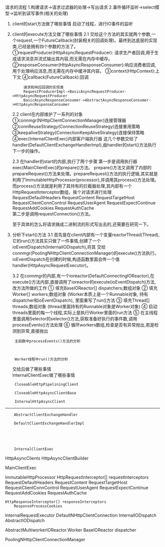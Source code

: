 
请求的流程
	1.构建请求->请求过滤器的处理->写出请求
	2.事件循环监听->select模型->监听到读写事件(相关的处理)
	
1. client的start方法做了哪些事情
    启动了线程，进行IO事件的监听

2. client的execute方法又做了哪些事情
    2.1 交给这个方法的其实就两个参数,一个request,一个FutureCallback(封装相关的回调处理)。最终到达底层的实现类,已经是拥有四个参数的方法了。
            ①requestProducer(HttpAsyncRequestProducer): 请求生产者回调,用于生成请求消息并流式输出其内容,而无需在内存中缓存。
            ②responseConsumer(HttpAsyncResponseConsumer):响应消费者回调,用于处理响应消息,而无需在内存中缓冲其内容。
            ③context(HttpContext):上下文
            ④callback(FutureCallback):回调
            
            请求和响应回调的实现类     
            RequestProducerImpl->BasicAsyncRequestProducer->HttpAsyncRequestProducer
            BasicAsyncResponseConsumer->AbstractAsyncResponseConsumer->HttpAsyncResponseConsumer
                    
    2.2 client在内部维护了一系列的对象
            ①connmgr(NHttpClientConnectionManager)连接管理器
            ②connReuseStrategy(ConnectionReuseStrategy)连接重用策略
            ③keepaliveStrategy(ConnectionKeepAliveStrategy)连接保持策略
            ④exec(InternalClientExec)内部客户端执行器
            这几个参数交给了handler(DefaultClientExchangeHandlerImpl),由handler的start()方法执行下一步的操作。
    
    2.3 在handler的start的内部,执行了两个步骤
            第一步是调用执行器exec(MainClientExec)的prepare()方法。
                prepare()方法又调用了内部的prepareRequest()方法来处理。prepareRequest()方法的执行逻辑,其实就是利用了ImmutableHttpProcessor(processor),并调用其process()方法处理。
                而process()方法就是利用了其持有的拦截器处理,其内部有一个HttpRequestInterceptor数组，挨个对请求进行处理
                RequestDefaultHeaders
                RequestContent
                RequestTargetHost
                RequestClientConnControl
                RequestUserAgent
                RequestExpectContinue
                RequestAddCookies
                RequestAuthCache    
            第二步是调用requestConnection()方法。

    至于具体的怎么将请求搞成二进制流的形式写出去的,还需要在研究一下。
            
            
3. 分析下start()方法
    3.1 首先是在client内部有一个变量reactorThread(Thread),它的run()方法其实只做了一件事情,创建了一个ioEventDispatch(InternalIODispatch),将其
        交给connmgr(PoolingNHttpClientConnectionManager)的execute()方法执行。ioEventDispatch在创建的时候,构造函数里面会传一个值handler(HttpAsyncRequestExecutor)。
        
    3.2 在connmgr的内部,有一个ioreactor(DefaultConnectingIOReactor),在execute()方法内部,直接调用了ioreactor的execute(ioEventDispatch)方法, 改方法所做的工作
            ① 填充BaseIOReactor[] dispatchers;数组对象
            ② 填充Worker[] workers;数组对象 (Worker本质上是一个Runnable对象, 持有dispatcher和ioEventDispatch), 里面重写了run()方法
            ③ 填充Thread[] threads;数组对象 (thread里面持有的Runnable对象是Worker对象)
            ④ 启动threads里面的每一个线程,实际上是执行Worker里面的run方法
            ⑤ 在主线程里面调用Selector的selector()方法,获取准备好执行的事件数,调用processEvents()方法处理
            ⑥ 循环workers数组,检查是否有异常抛出,若是检测到异常,直接抛出
   
        主函数中processEvents()方法的分析
                        


        Worker线程中run()方法的分析

            
    交给后做了哪些事情	    
        InternalClientExec做了哪些事情
        


        

        CloseableHttpPipeliningClient
        
        CloseableHttpAsyncClientBase

        InternalHttpAsyncClient
        
        
        
***************************************************        
        
        
        AbstractClientExchangeHandler
               
        DefaultClientExchangeHandlerImpl
        
        
        
        
        
        InternalClientExec



HttpAsyncClients
HttpAsyncClientBuilder

    
    

MainClientExec

ImmutableHttpProcessor
    HttpRequestInterceptor[] requestInterceptors
    	RequestDefaultHeaders
    	RequestContent
    	RequestTargetHost
    	RequestClientConnControl
    	RequestUserAgent
    	RequestExpectContinue
    	RequestAddCookies
    	RequestAuthCache
    
    
    HttpResponseInterceptor[] responseInterceptors
    	ResponseProcessCookies
    
    
InternalRequestExecutor
DefaultNHttpClientConnection
InternalIODispatch
AbstractIODispatch

AbstractMultiworkerIOReactor.Worker
    BaseIOReactor dispatcher 
    
PoolingNHttpClientConnectionManager    
